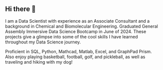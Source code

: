 ## Hi there 👋

I am a Data Scientist with experience as an Associate Consultant and a background in Chemical and Biomolecular Engineering. Graduated General Assembly Immersive Data Science Bootcamp in June of 2024. These projects give a glimpse into some of the cool skills I have learned throughout my Data Science journey.

Proficient in SQL, Python, Mathcad, Matlab, Excel, and GraphPad Prism. Also enjoy playing basketball, football, golf, and pickleball, as well as traveling and hiking with my dog!


<!--
**ewint814/ewint814** is a ✨ _special_ ✨ repository because its `README.md` (this file) appears on your GitHub profile.

Here are some ideas to get you started:

- 🔭 I’m currently working on ...
- 🌱 I’m currently learning ...
- 👯 I’m looking to collaborate on ...
- 🤔 I’m looking for help with ...
- 💬 Ask me about ...
- 📫 How to reach me: ...
- 😄 Pronouns: ...
- ⚡ Fun fact: ...
-->

